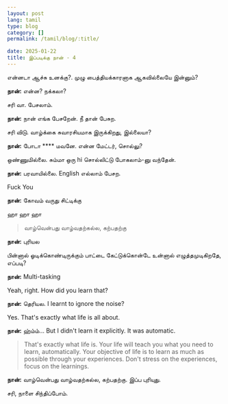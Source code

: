 ```yaml
---
layout: post
lang: tamil
type: blog
category: []
permalink: /tamil/blog/:title/

date: 2025-01-22
title: இப்படிக்கு நான் - 4
---
```


என்னடா ஆச்சு உனக்கு?. முழு பைத்தியக்காரனாக ஆகவில்லையே இன்னும்?

**நான்:** என்ன? நக்கலா?

சரி வா. பேசலாம்.

**நான்:** நான் எங்க பேசறேன். நீ தான் பேசுற.

சரி விடு. வாழ்க்கை சுவாரசியமாக இருக்கிறது, இல்லையா?

**நான்:** போடா **** மவனே. என்ன மேட்டர், சொல்லு?

ஒண்ணுமில்லை. சும்மா ஒரு hi சொல்லிட்டு போகலாம்-னு வந்தேன்.

**நான்:** பரவாயில்லை. English எல்லாம் பேசற.

Fuck You

**நான்:** கோவம் வருது சிட்டிக்கு

ஹா ஹா ஹா

> வாழ்வென்பது வாழ்வதற்கல்ல, கற்பதற்கு

**நான்:** புரியல

பின்னால் ஓடிக்கொண்டிருக்கும் பாட்டை கேட்டுக்கொன்டே உன்னால் எழுத்தமுடிகிறதே, எப்படி?

**நான்:** Multi-tasking

Yeah, right. How did you learn that?

**நான்:** தெரியல. I learnt to ignore the noise?

Yes. That's exactly what life is all about.

**நான்:** ஹ்ம்ம்... But I didn't learn it explicitly. It was automatic.

> That's exactly what life is. Your life will teach you what you need to learn, automatically. Your objective of life is to learn as much as possible through your experiences. Don't stress on the experiences, focus on the learnings.

**நான்:** வாழ்வென்பது வாழ்வதற்கல்ல, கற்பதற்கு. இப்ப புரியுது.

சரி, நாளை சிந்திப்போம்.
